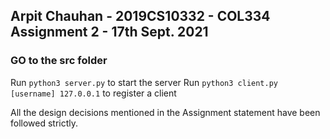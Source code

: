 ## Arpit Chauhan - 2019CS10332 - COL334 Assignment 2 - 17th Sept. 2021

### GO to the src folder

Run ```python3 server.py``` to start the server
Run ```python3 client.py [username] 127.0.0.1``` to register a client 

All the design decisions mentioned in the Assignment statement have been followed strictly.